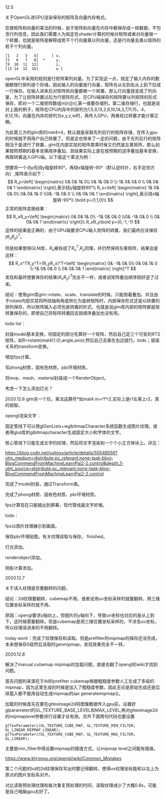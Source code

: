 12.5

关于OpenGL进GPU渲染保存的矩阵及向量内存格式。

在做矩阵和向量的乘法的时候，由于矩阵和向量在内存中都保存成一排数据，不包含行列信息，因此我们需要人为规定在shader计算的时候对矩阵或者对向量做一个转置，也就是矩阵是解释成若干个行向量乘以列向量，还是行向量去乘以矩阵的若干个列向量。

```text
[1   2   3   4]      [ x,
[5   6   7   8]  *     y, 
[9  10  11  12]        z,
[13 14  15  16]        w ]
```

openGL中采用的规则是行矩阵乘列向量。为了实现这一点，规定了输入内存的数据都按行排列逐个存储，因此输入的向量是行向量，矩阵也从左到右从上到下拉成一行保存。在输入进来后对矩阵和向量都做一个转置，那么行向量就变成了列向量，为了让矩阵转置过后为行矩阵形式，在CPU端保存的矩阵要以列矩阵的形式保存，即对一个二维矩阵数组m\[n][n],第一维要存储列，第二维存储行，也就是说对上面的例子，矩阵在CPU内存中的排列为1,5,9,13,2,6,10,14,3,7,11,15，4，8,12,16，向量在内存的排列为x,y,z,w时，再传入GPU，两者经过转置才能计算正确。

为此第三方的glm库的mat4*4，默认就是采取先列后行的矩阵存储，在传入gpu的时候就不用用户自己转置了。但是这也带来了一定的问题，由于先列后行的矩阵相当于是进行了转置，glm在内部实现的矩阵累乘时候又仍然是左乘矩阵，那么如果按照预期的基本变换顺序叠加，其结果实际上是在按预期的逆序叠加基本变换，再取转置送入GPU端。以下面这个乘法为例：

想要将一个点p先绕y轴旋转90°，再绕x轴旋转-90°（默认逆时针，右手定则方向）,矩阵表示如下：
$$
R_y=\left[ \begin{matrix} 0& 0& 1& 0\\ 0& 1& 0& 0 \\-1& 0& 0& 0 \\ 0& 0& 0& 1 \end{matrix} \right],表示绕y轴旋转90°\\
R_x=\left[ \begin{matrix} 1& 0& 0& 0\\ 0& 0& 1& 0 \\0& -1& 0& 0 \\ 0& 0& 0& 1 \end{matrix} \right],表示绕x轴旋转-90°\\
\bold p=(1,1,0)\\
$$
正常的矩阵变换结果：
$$
R_xR_y=\left[ \begin{matrix} 0& 0& 1& 0\\ -1& 0& 0& 0 \\0& -1& 0& 0 \\ 0& 0& 0& 1 \end{matrix} \right]\\
R_xR_y\bold p=(0,-1,-1)
$$
这样的结果是正确的，由于GPU端要求CPU输入矩阵的转置，我们最终应该保存$(R_xR_y)^T$。

但是如果使用GLM库，$R_x$被存成了$R_x^T$,$R_y$同理，并仍然保持左乘矩阵，结果会是这样：
$$
R_x^TR_y^T=(R_yR_x)^T=\left[ \begin{matrix} 0& -1& 0& 0\\ 0& 0& 1& 0 \\-1& 0& 0& 0 \\ 0& 0& 0& 1 \end{matrix} \right]^T
$$
发现和最终想要保存的结果$(R_xR_y)^T$完全不一样，或者说矩阵叠加顺序刚好逆了过来。

结论：使用glm库glm::rotate、scale、translate的时候，只能倒着叠加。并且由于rotate内部实现将所绕轴和角度转化为旋转矩阵时，内部保存形式还是以转置的排列保存，所以矩阵输入必须也是转置的形式，也就是说glm库内部的矩阵都是按转置保存的，即使自己将矩阵转置回去按顺序叠加也没有用。



todo list：

封装model基本变换，将固定的部分先算好一个矩阵，然后自己定三个可变的RTS矩阵，如R=rotate(mat4(1.0),angle,axis);然后自己去乘在右边就行。todo；层级关系的transform变换。

增加fps计算。

写phong材质，固有色材质，pbr环境材质。

将mvp、mesh、material封装成一个RenderObject。

考虑一下怎么添加灯光？



2020.12.6 glm另一个坑，乘法运算符*如mat4 m=r1\*r2,实际上是r1左乘上r2，真的弱智。



opengl渲染文字：

固定管线下可以用glGenLists+wglbitmapCharacter系统函数生成图片纹理。或者用glut库的glbitmapcharacter生成固定大小和字体的文字。

核心管线下只能生成文字的纹理，然后将文字渲染到一个个小正方体块上。详见：

https://blog.csdn.net/yulinxx/article/details/55548559?utm_medium=distribute.pc_relevant.none-task-blog-BlogCommendFromMachineLearnPai2-2.control&depth_1-utm_source=distribute.pc_relevant.none-task-blog-BlogCommendFromMachineLearnPai2-2.control

完成了model封装，通过Transform类。

完成了phong材质、固有色材质、pbr环境材质。

fps计算现在只能输出到屏幕，现代管线画文字好难。

todo：

fps以图片纹理展示到画面。

保存pbr环境贴图，有关纹理读取与保存。 finished。

灯光添加。

renderobject添加。

阴影计算添加。



2020.12.7

关于读入纹理是否要翻转的问题。

结论：2d纹理要翻转，cubemap不用。或者说用uv坐标采样的就要翻转，用三维位置坐标采样的就不用。

原因：opengl要求y轴向上，但图片的y轴向下，导致uv坐标也对应的是从上到下，这时候需要翻转。但是cubemap是用三维位置坐标采样的，不涉及uv坐标，所以纹理读进来的不用翻转。

today work：完成了纹理保存和读取。但是prefilter的mipmap的保存还没完成，本来想保存0级然后读取时genmipmap，发现效果完全不一样。



2020.12.8

解决了manual cubemap mipmap的加载问题。直接去翻了opengl的wiki才找到问题。

首先问题的来源在于ibl的prefilter cubemap根据粗糙度参数人工生成了多级的mipmap，因为这里生成的时候是加入了粗糙度参数，因此无论是原始生成还是后续载入都不能用自动生成mipmap的api generatemipmap()。

加载的时候首先在要在glteximage2d将图像数据传入gpu前，设置好glparameteri的GL_TEXTURE_BASE_LEVEL和MAX_LEVEL,再对glteximage2d的mipmaplevel参数进行设置才会有效。另外下面两句代码也要设置

```
glTexParameteri(GL_TEXTURE_CUBE_MAP, GL_TEXTURE_MIN_FILTER, GL_LINEAR_MIPMAP_LINEAR);
glTexParameteri(GL_TEXTURE_CUBE_MAP, GL_TEXTURE_MAG_FILTER, GL_LINEAR);
```

主要是min_filter中得设置mipmap的插值方式，让mipmap level之间能有插值。

https://www.khronos.org/opengl/wiki/Common_Mistakes



第二个问题的lut的2d纹理保存写出时要记得翻转，使得uv纹理坐标能和以左上为原点的图片坐标系对齐。

对比读取预处理纹理和每次重复预处理的时间，读取纹理减少了大概0.8s，可能是自己电脑gpu太好了。